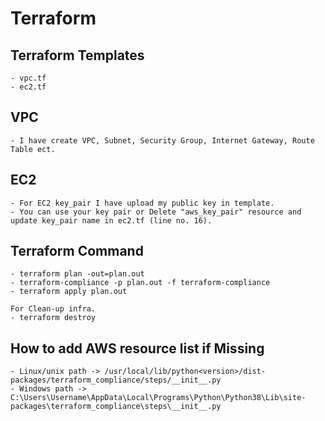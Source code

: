 # Terraform

  ## Terraform Templates

    - vpc.tf
    - ec2.tf
    
  ## VPC
    - I have create VPC, Subnet, Security Group, Internet Gateway, Route Table ect.

  ## EC2
    - For EC2 key_pair I have upload my public key in template. 
    - You can use your key pair or Delete "aws_key_pair" resource and update key_pair name in ec2.tf (line no. 16).

  ## Terraform Command 
    - terraform plan -out=plan.out
    - terraform-compliance -p plan.out -f terraform-compliance
    - terraform apply plan.out
    
    For Clean-up infra.
    - terraform destroy 

  ## How to add AWS resource list if Missing 
    - Linux/unix path -> /usr/local/lib/python<version>/dist-packages/terraform_compliance/steps/__init__.py
    - Windows path -> C:\Users\Username\AppData\Local\Programs\Python\Python38\Lib\site-packages\terraform_compliance\steps\__init__.py
